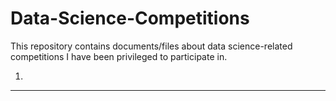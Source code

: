 # Data-Science-Competitions
This repository contains documents/files about data science-related competitions I have been privileged to participate in.

1)
---
